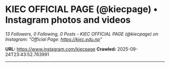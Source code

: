 # KIEC OFFICIAL PAGE (@kiecpage) • Instagram photos and videos

*13 Followers, 0 Following, 0 Posts - KIEC OFFICIAL PAGE (@kiecpage) on Instagram: "Official Page: https://kiec.edu.np"*

**URL:** https://www.instagram.com/kiecpage
**Crawled:** 2025-09-24T23:43:52.763991

---

